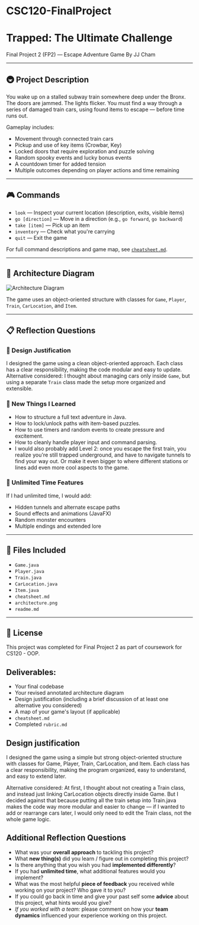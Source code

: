 # CSC120-FinalProject
# Trapped: The Ultimate Challenge
Final Project 2 (FP2) — Escape Adventure Game
By JJ Cham

---

## 🚇 Project Description

You wake up on a stalled subway train somewhere deep under the Bronx. The doors are jammed. The lights flicker. You must find a way through a series of damaged train cars, using found items to escape — before time runs out.

Gameplay includes:
- Movement through connected train cars
- Pickup and use of key items (Crowbar, Key)
- Locked doors that require exploration and puzzle solving
- Random spooky events and lucky bonus events
- A countdown timer for added tension
- Multiple outcomes depending on player actions and time remaining

---

## 🎮 Commands

- `look` — Inspect your current location (description, exits, visible items)
- `go [direction]` — Move in a direction (e.g., `go forward`, `go backward`)
- `take [item]` — Pick up an item
- `inventory` — Check what you're carrying
- `quit` — Exit the game

For full command descriptions and game map, see [`cheatsheet.md`](./cheatsheet.md).

---

## 🧩 Architecture Diagram

![Architecture Diagram](./architecture.png)

The game uses an object-oriented structure with classes for `Game`, `Player`, `Train`, `CarLocation`, and `Item`.

---

## 📋 Reflection Questions

### 📐 Design Justification
I designed the game using a clean object-oriented approach. Each class has a clear responsibility, making the code modular and easy to update. 
Alternative considered: I thought about managing cars only inside `Game`, but using a separate `Train` class made the setup more organized and extensible.

### 🧠 New Things I Learned
- How to structure a full text adventure in Java.
- How to lock/unlock paths with item-based puzzles.
- How to use timers and random events to create pressure and excitement.
- How to cleanly handle player input and command parsing.
- I would also probably add Level 2: once you escape the first train, you realize you're still trapped underground, and have to navigate tunnels to find your way out. Or make it even bigger to where different stations or lines add even more cool aspects to the game. 

### 🚀 Unlimited Time Features
If I had unlimited time, I would add:
- Hidden tunnels and alternate escape paths
- Sound effects and animations (JavaFX)
- Random monster encounters
- Multiple endings and extended lore

---

## 📄 Files Included

- `Game.java`
- `Player.java`
- `Train.java`
- `CarLocation.java`
- `Item.java`
- `cheatsheet.md`
- `architecture.png`
- `readme.md`

---

## 📜 License

This project was completed for Final Project 2 as part of coursework for CS120 - OOP.

## Deliverables:
 - Your final codebase 
 - Your revised annotated architecture diagram
 - Design justification (including a brief discussion of at least one alternative you considered)
 - A map of your game's layout (if applicable)
 - `cheatsheet.md`
 - Completed `rubric.md`
  

## Design justification
I designed the game using a simple but strong object-oriented structure with classes for Game, Player, Train, CarLocation, and Item. Each class has a clear responsibility, making the program organized, easy to understand, and easy to extend later.

Alternative considered:
At first, I thought about not creating a Train class, and instead just linking CarLocation objects directly inside Game. But I decided against that because putting all the train setup into Train.java makes the code way more modular and easier to change — if I wanted to add or rearrange cars later, I would only need to edit the Train class, not the whole game logic.


## Additional Reflection Questions
 - What was your **overall approach** to tackling this project?
 - What **new thing(s)** did you learn / figure out in completing this project?
 - Is there anything that you wish you had **implemented differently**?
 - If you had **unlimited time**, what additional features would you implement?
 - What was the most helpful **piece of feedback** you received while working on your project? Who gave it to you?
 - If you could go back in time and give your past self some **advice** about this project, what hints would you give?
 - _If you worked with a team:_ please comment on how your **team dynamics** influenced your experience working on this project.
